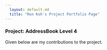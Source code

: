 ```yaml
---
  layout: default.md
  title: "Ron Koh's Project Portfolio Page"
---
```


### Project: AddressBook Level 4

Given below are my contributions to the project.
